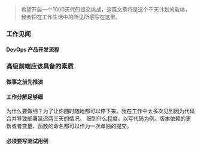 > 希望开启一个1000天代码提交挑战，这篇文章将是这个千天计划的载体，我会把在工作生活中的所见所感写在这里。

### 工作见闻
#### DevOps 产品开发流程

### 高级前端应该具备的素质

#### 做事之前先推演

#### 工作分解足够细
为什么要做细？为了让你随时随地都可以停下来。我在工作中太多次见到因为代码合并导致部署延迟两三天的情况。
细到什么程度，以写代码为例。版本依赖的更新或者变量、函数的命名都可以作为一次单独的提交。

#### 必须要写测试用例
